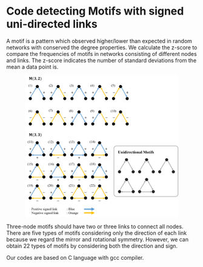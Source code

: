 # Code detecting Motifs with signed uni-directed links

 A motif is a pattern which observed higher/lower than expected in random networks with conserved the degree properties.
We calculate the z-score to compare the frequencies of motifs in networks consisting of different nodes and links.
The z-score indicates the number of standard deviations from the mean a data point is.

<p align="center">
  <img src="images/motifs.png" width="80%">
</p>

 Three-node motifs should have two or three links to connect all nodes. 
There are five types of motifs considering only the direction of each link because we regard the mirror and rotational symmetry. 
However, we can obtain 22 types of motifs by considering both the direction and sign. 

 Our codes are based on C language with gcc compiler.
